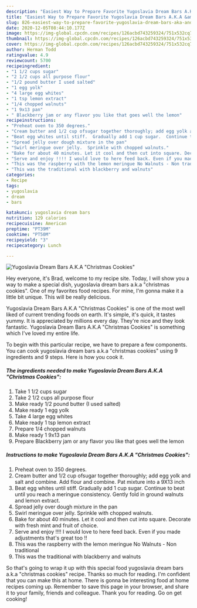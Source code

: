 ```yaml
---
description: "Easiest Way to Prepare Favorite Yugoslavia Dream Bars A.K.A &amp;#34;Christmas Cookies&amp;#34;"
title: "Easiest Way to Prepare Favorite Yugoslavia Dream Bars A.K.A &amp;#34;Christmas Cookies&amp;#34;"
slug: 826-easiest-way-to-prepare-favorite-yugoslavia-dream-bars-aka-and-34-christmas-cookies-and-34
date: 2020-12-05T08:44:10.177Z
image: https://img-global.cpcdn.com/recipes/126acbd743259324/751x532cq70/yugoslavia-dream-bars-aka-christmas-cookies-recipe-main-photo.jpg
thumbnail: https://img-global.cpcdn.com/recipes/126acbd743259324/751x532cq70/yugoslavia-dream-bars-aka-christmas-cookies-recipe-main-photo.jpg
cover: https://img-global.cpcdn.com/recipes/126acbd743259324/751x532cq70/yugoslavia-dream-bars-aka-christmas-cookies-recipe-main-photo.jpg
author: Herman Todd
ratingvalue: 4.9
reviewcount: 5700
recipeingredient:
- "1 1/2 cups sugar"
- "2 1/2 cups all purpose flour"
- "1/2 pound butter I used salted"
- "1 egg yolk"
- "4 large egg whites"
- "1 tsp lemon extract"
- "1/4 chopped walnuts"
- "1 9x13 pan"
- " Blackberry jam or any flavor you like that goes well the lemon"
recipeinstructions:
- "Preheat oven to 350 degrees."
- "Cream butter and 1/2 cup ofsugar together thoroughly; add egg yolk and salt and combine.  Add flour and combine.  Pat mixture into a 9X13 inch"
- "Beat egg whites until stiff.  Gradually add 1 cup sugar.  Continue to beat until you reach a meringue consistency.  Gently fold in ground walnuts and lemon extract."
- "Spread jelly over dough mixture in the pan"
- "Swirl meringue over jelly.  Sprinkle with chopped walnuts."
- "Bake for about 40 minutes. Let it cool and then cut into square. Decorate with fresh mint and fruit of choice."
- "Serve and enjoy !!!! I would love to here feed back. Even if you made adjustments that&#39;s great too !!"
- "This was the raspberry with the lemon meringue No Walnuts - Non traditional"
- "This was the traditional with blackberry and walnuts"
categories:
- Recipe
tags:
- yugoslavia
- dream
- bars

katakunci: yugoslavia dream bars 
nutrition: 129 calories
recipecuisine: American
preptime: "PT39M"
cooktime: "PT50M"
recipeyield: "3"
recipecategory: Lunch

---
```



![Yugoslavia Dream Bars A.K.A &#34;Christmas Cookies&#34;](https://img-global.cpcdn.com/recipes/126acbd743259324/751x532cq70/yugoslavia-dream-bars-aka-christmas-cookies-recipe-main-photo.jpg)

Hey everyone, it's Brad, welcome to my recipe site. Today, I will show you a way to make a special dish, yugoslavia dream bars a.k.a &#34;christmas cookies&#34;. One of my favorites food recipes. For mine, I'm gonna make it a little bit unique. This will be really delicious.



Yugoslavia Dream Bars A.K.A &#34;Christmas Cookies&#34; is one of the most well liked of current trending foods on earth. It's simple, it's quick, it tastes yummy. It is appreciated by millions every day. They're nice and they look fantastic. Yugoslavia Dream Bars A.K.A &#34;Christmas Cookies&#34; is something which I've loved my entire life.


To begin with this particular recipe, we have to prepare a few components. You can cook yugoslavia dream bars a.k.a &#34;christmas cookies&#34; using 9 ingredients and 9 steps. Here is how you cook it.

<!--inarticleads1-->

##### The ingredients needed to make Yugoslavia Dream Bars A.K.A &#34;Christmas Cookies&#34;:

1. Take 1 1/2 cups sugar
1. Take 2 1/2 cups all purpose flour
1. Make ready 1/2 pound butter (I used salted)
1. Make ready 1 egg yolk
1. Take 4 large egg whites
1. Make ready 1 tsp lemon extract
1. Prepare 1/4 chopped walnuts
1. Make ready 1 9x13 pan
1. Prepare  Blackberry jam or any flavor you like that goes well the lemon




<!--inarticleads2-->

##### Instructions to make Yugoslavia Dream Bars A.K.A &#34;Christmas Cookies&#34;:

1. Preheat oven to 350 degrees.
1. Cream butter and 1/2 cup ofsugar together thoroughly; add egg yolk and salt and combine.  Add flour and combine.  Pat mixture into a 9X13 inch
1. Beat egg whites until stiff.  Gradually add 1 cup sugar.  Continue to beat until you reach a meringue consistency.  Gently fold in ground walnuts and lemon extract.
1. Spread jelly over dough mixture in the pan
1. Swirl meringue over jelly.  Sprinkle with chopped walnuts.
1. Bake for about 40 minutes. Let it cool and then cut into square. Decorate with fresh mint and fruit of choice.
1. Serve and enjoy !!!! I would love to here feed back. Even if you made adjustments that&#39;s great too !!
1. This was the raspberry with the lemon meringue No Walnuts - Non traditional
1. This was the traditional with blackberry and walnuts




So that's going to wrap it up with this special food yugoslavia dream bars a.k.a &#34;christmas cookies&#34; recipe. Thanks so much for reading. I'm confident that you can make this at home. There is gonna be interesting food at home recipes coming up. Remember to save this page in your browser, and share it to your family, friends and colleague. Thank you for reading. Go on get cooking!
